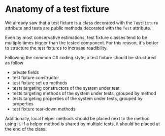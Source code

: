 # Anatomy of a test fixture

We already saw that a test fixture is a class decorated with the `TestFixture` attribute and tests are public methods decorated with the `Test` attribute.

Even by most conservative estimations, test fixture classes tend to be multiple times bigger than the tested component. For this reason, it's better to structure the test fixtures to increase readibility.

Following the common C\# coding style, a test fixture should be structured as follow

* private fields
* test fixture constructor
* test fixture set up methods
* tests targeting constructors of the system under test
* tests targeting methods of the system under tests, grouped by method
* tests targeting properties of the system under tests, grouped by properties
* test fixture tear-down methods

Additionally, local helper methods should be placed next to the method using it. If a helper method is shared by multiple tests, it should be placed at the end of the class.

